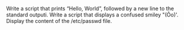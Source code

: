 Write a script that prints “Hello, World”, followed by a new line to the standard outputi.
Write a script that displays a confused smiley "(Ôo)'.
Display the content of the /etc/passwd file.
